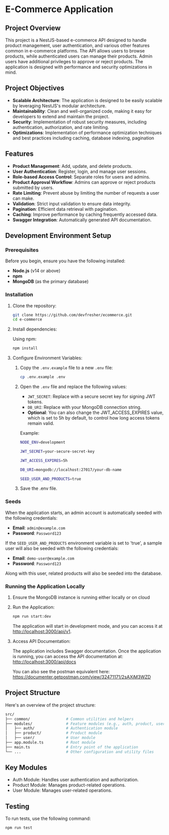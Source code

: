 # E-Commerce Application

## Project Overview

This project is a NestJS-based e-commerce API designed to handle product management, user authentication, and various other features common in e-commerce platforms. The API allows users to browse products, while authenticated users can manage their products. Admin users have additional privileges to approve or reject products. The application is designed with performance and security optimizations in mind.

## Project Objectives

- **Scalable Architecture**: The application is designed to be easily scalable by leveraging NestJS's modular architecture.
- **Maintainability**: Clean and well-organized code, making it easy for developers to extend and maintain the project.
- **Security**: Implementation of robust security measures, including authentication, authorization, and rate limiting.
- **Optimizations**: Implementation of performance optimization techniques and best practices including caching, database indexing, pagination

## Features

- **Product Management**: Add, update, and delete products.
- **User Authentication**: Register, login, and manage user sessions.
- **Role-based Access Control**: Separate roles for users and admins.
- **Product Approval Workflow**: Admins can approve or reject products submitted by users.
- **Rate Limiting**: Prevent abuse by limiting the number of requests a user can make.
- **Validation**: Strict input validation to ensure data integrity.
- **Pagination**: Efficient data retrieval with pagination.
- **Caching**: Improve performance by caching frequently accessed data.
- **Swagger Integration**: Automatically generated API documentation.

## Development Environment Setup

### Prerequisites

Before you begin, ensure you have the following installed:

- **Node.js** (v14 or above)
- **npm**
- **MongoDB** (as the primary database)

### Installation

1. Clone the repository:

    ```bash
    git clone https://github.com/devfresher/ecommerce.git
    cd e-commerce
    ```

2. Install dependencies:

    Using npm:

    ```bash
    npm install
    ```

3. Configure Environment Variables:

    1. Copy the `.env.example` file to a new `.env` file:

        ```bash
        cp .env.example .env
        ```

    2. Open the `.env` file and replace the following values:

        - `JWT_SECRET`: Replace with a secure secret key for signing JWT tokens.
        - `DB_URI`: Replace with your MongoDB connection string.
        - **Optional**: You can also change the JWT_ACCESS_EXPIRES value, which is set to 5h by default, to control how long access tokens remain valid.

        Example:

        ```bash
        NODE_ENV=development

        JWT_SECRET=your-secure-secret-key

        JWT_ACCESS_EXPIRES=5h

        DB_URI=mongodb://localhost:27017/your-db-name

        SEED_USER_AND_PRODUCTS=true
        ```

    3. Save the .env file.

### Seeds

When the application starts, an admin account is automatically seeded with the following credentials:

- **Email**: `admin@example.com`
- **Password**: `Password123`

If the `SEED_USER_AND_PRODUCTS` environment variable is set to 'true', a sample user will also be seeded with the following credentials:

- **Email**: `demo-user@example.com`
- **Password**: `Password123`

Along with this user, related products will also be seeded into the database.

### Running the Application Locally

1. Ensure the MongoDB instance is running either locally or on cloud

2. Run the Application:

    ```bash
    npm run start:dev
    ```

    The application will start in development mode, and you can access it at <http://localhost:3000/api/v1>.

3. Access API Documentation:

    The application includes Swagger documentation. Once the application is running, you can access the API documentation at: <http://localhost:3000/api/docs>

    You can also see the postman equivalent here: <https://documenter.getpostman.com/view/32471171/2sAXjM3WZD>

## Project Structure

Here's an overview of the project structure:

```bash
src/
├── common/                # Common utilities and helpers
├── modules/               # Feature modules (e.g., auth, product, user)
│   ├── auth/              # Authentication module
│   ├── product/           # Product module
│   ├── user/              # User module
├── app.module.ts          # Root module
├── main.ts                # Entry point of the application
└── ...                    # Other configuration and utility files
```

## Key Modules

- Auth Module: Handles user authentication and authorization.
- Product Module: Manages product-related operations.
- User Module: Manages user-related operations.

## Testing

To run tests, use the following command:

```bash
npm run test
```
